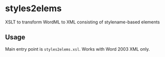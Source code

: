 # styles2elems
XSLT to transform WordML to XML consisting of stylename-based elements

## Usage
Main entry point is `styles2elems.xsl`.
Works with Word 2003 XML only.
